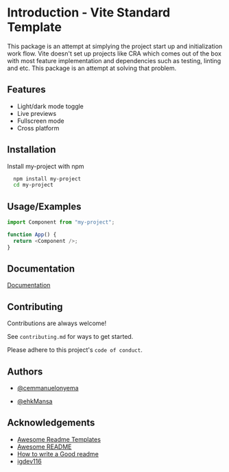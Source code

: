 # Introduction - Vite Standard Template

This package is an attempt at simplying the project start up and initialization work flow.
Vite doesn't set up projects like CRA which comes out of the box with most feature implementation and dependencies such as testing, linting and etc. This package is an attempt at solving that problem.

## Features

- Light/dark mode toggle
- Live previews
- Fullscreen mode
- Cross platform

## Installation

Install my-project with npm

```bash
  npm install my-project
  cd my-project
```

## Usage/Examples

```javascript
import Component from "my-project";

function App() {
  return <Component />;
}
```

## Documentation

[Documentation](https://github.com/cemmanuelonyema/Vite-St-Template)

## Contributing

Contributions are always welcome!

See `contributing.md` for ways to get started.

Please adhere to this project's `code of conduct`.

## Authors

- [@cemmanuelonyema](https://github.com/cemmanuelonyema)

- [@ehkMansa](https://github.com/RehkMansa)

## Acknowledgements

- [Awesome Readme Templates](https://awesomeopensource.com/project/elangosundar/awesome-README-templates)
- [Awesome README](https://github.com/matiassingers/awesome-readme)
- [How to write a Good readme](https://bulldogjob.com/news/449-how-to-write-a-good-readme-for-your-github-project)
- [igdev116](https://github.com/igdev116/vite-react-ts-eslint-prettier)
